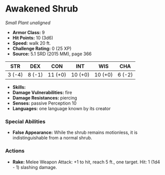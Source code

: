 # Awakened Shrub

*Small* *Plant* *unaligned*

- **Armor Class:** 9
- **Hit Points:** 10 (3d6)
- **Speed:** walk 20 ft.
- **Challenge Rating:** 0 (25 XP)
- **Source:** 5.1 SRD (2015 MM), page 366

| STR | DEX | CON | INT | WIS | CHA |
| --- | --- | --- | --- | --- | --- |
| 3 (-4) | 8 (-1) | 11 (+0) | 10 (+0) | 10 (+0) | 6 (-2) |

- **Skills:** 
- **Damage Vulnerabilities:** fire
- **Damage Resistances:** piercing
- **Senses:** passive Perception 10
- **Languages:** one language known by its creator

### Special Abilities

- **False Appearance:** While the shrub remains motionless, it is indistinguishable from a normal shrub.

### Actions

- **Rake:** Melee Weapon Attack: +1 to hit, reach 5 ft., one target. Hit: 1 (1d4 - 1) slashing damage.


